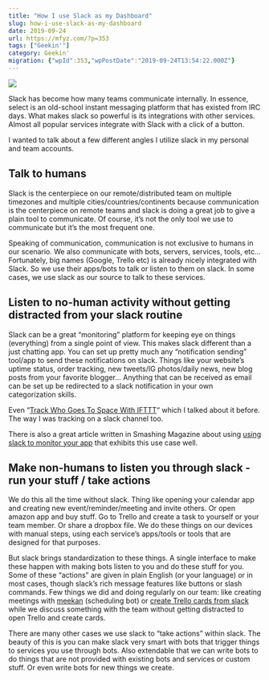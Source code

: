 ```yaml
---
title: "How I use Slack as my Dashboard"
slug: how-i-use-slack-as-my-dashboard
date: 2019-09-24
url: https://mfyz.com/?p=353
tags: ["Geekin'"]
category: Geekin'
migration: {"wpId":353,"wpPostDate":"2019-09-24T13:54:22.000Z"}
---
```


![](/images/archive/en/2019/09/austin-distel-fEedoypsW_U-unsplash.jpg)

Slack has become how many teams communicate internally. In essence, select is an old-school instant messaging platform that has existed from IRC days. What makes slack so powerful is its integrations with other services. Almost all popular services integrate with Slack with a click of a button.

I wanted to talk about a few different angles I utilize slack in my personal and team accounts.

## Talk to humans

Slack is the centerpiece on our remote/distributed team on multiple timezones and multiple cities/countries/continents because communication is the centerpiece on remote teams and slack is doing a great job to give a plain tool to communicate. Of course, it’s not the only tool we use to communicate but it’s the most frequent one.  
  
Speaking of communication, communication is not exclusive to humans in our scenario. We also communicate with bots, servers, services, tools, etc... Fortunately, big names (Google, Trello etc) is already nicely integrated with Slack. So we use their apps/bots to talk or listen to them on slack. In some cases, we use slack as our source to talk to these services.

## Listen to no-human activity without getting distracted from your slack routine

Slack can be a great “monitoring” platform for keeping eye on things (everything) from a single point of view. This makes slack different than a just chatting app. You can set up pretty much any “notification sending” tool/app to send these notifications on slack. Things like your website’s uptime status, order tracking, new tweets/IG photos/daily news, new blog posts from your favorite blogger... Anything that can be received as email can be set up be redirected to a slack notification in your own categorization skills.  
  
Even “[Track Who Goes To Space With IFTTT](/track-goes-space-ifttt/)“ which I talked about it before. The way I was tracking on a slack channel too.

There is also a great article written in Smashing Magazine about using [using slack to monitor your app](https://www.smashingmagazine.com/2019/02/using-slack-monitor-app/) that exhibits this use case well.

## Make non-humans to listen you through slack - run your stuff / take actions

We do this all the time without slack. Thing like opening your calendar app and creating new event/reminder/meeting and invite others. Or open amazon app and buy stuff. Go to Trello and create a task to yourself or your team member. Or share a dropbox file. We do these things on our devices with manual steps, using each service’s apps/tools or tools that are designed for that purposes.  
  
But slack brings standardization to these things. A single interface to make these happen with making bots listen to you and do these stuff for you. Some of these “actions” are given in plain English (or your language) or in most cases, though slack’s rich message features like buttons or slash commands. Few things we did and doing regularly on our team: like creating meetings with [meekan](https://meekan.com/slack/) (scheduling bot) or [create Trello cards from slack](https://help.trello.com/article/1049-slack-app) while we discuss something with the team without getting distracted to open Trello and create cards.  
  
There are many other cases we use slack to “take actions” within slack. The beauty of this is you can make slack very smart with bots that trigger things to services you use through bots. Also extendable that we can write bots to do things that are not provided with existing bots and services or custom stuff. Or even write bots for new things we create.